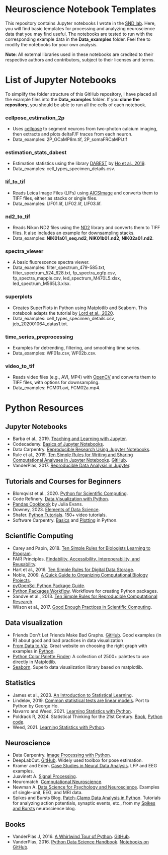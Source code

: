 # Neuroscience Notebook Templates

This repository contains Jupyter notebooks I wrote in the [SND lab](https://nin.nl/research-groups/lohmann/). Here, you will find basic templates for processing and analyzing neuroscience data that you may find useful. The notebooks are tested to run with the corresponding example data in the **Data_examples** folder. Feel free to modify the notebooks for your own analysis.

**Note**: All external libraries used in these notebooks are credited to their respective authors and contributors, subject to their licenses and terms.

# List of Jupyter Notebooks

To simplify the folder structure of this GitHub repository, I have placed all the example files into the **Data_examples** folder. If you **clone the repository**, you should be able to run all the cells of each notebook.

### cellpose_estimation_2p
- Uses [cellpose](https://github.com/MouseLand/cellpose) to segment neurons from two-photon calcium imaging, then extracts and plots deltaF/F traces from each neuron.
- Data_examples: 2P_GCaMP8m.tif, 2P_somaFRCaMPi.tif

### estimation_stats_dabest
- Estimation statistics using the library [DABEST](https://acclab.github.io/DABEST-python/) by [Ho et al., 2019](https://doi.org/10.1038/s41592-019-0470-3).
- Data_examples: cell_types_specimen_details.csv.

### lif_to_tif 
- Reads Leica Image Files (LIFs) using [AICSImage](https://allencellmodeling.github.io/aicsimageio/) and converts them to TIFF files, either as stacks or single files.
- Data_examples: LIF01.lif, LIF02.lif, LIF03.lif.

### nd2_to_tif
- Reads Nikon ND2 files using the [ND2](https://github.com/tlambert03/nd2) library and converts them to TIFF files. It also includes an example for downsampling stacks.
- Data_examples: **NIK01a01_seq.nd2**, **NIK01b01.nd2**, **NIK02a01.nd2**.

### spectra_viewer
- A basic fluorescence spectra viewer.
- Data_examples: filter_spectrum_479-585.txt, filter_spectrum_524_628.txt, fp_spectra_egfp.csv, fp_spectra_mapple.csv, led_spectrum_M470L5.xlsx, led_spectrum_M565L3.xlsx.

### superplots 
- Creates SuperPlots in Python using Matplotlib and Seaborn. This notebook adapts the tutorial by [Lord et al., 2020](https://doi.org/10.1083/jcb.202001064).
- Data_examples: cell_types_specimen_details.csv, jcb_202001064_datas1.txt.

### time_series_preprocessing
- Examples for detrending, filtering, and smoothing time series.
- Data_examples: WF01a.csv, WF02b.csv.

### video_to_tif 
- Reads video files (e.g., AVI, MP4) with [OpenCV](https://docs.opencv.org/2.4/index.html) and converts them to TIFF files, with options for downsampling.
- Data_examples: FCM01.avi, FCM02a.mp4.


# Python Resources

## Jupyter Notebooks

- Barba et al., 2019. [Teaching and Learning with Jupyter](https://jupyter4edu.github.io/jupyter-edu-book/).
- Codecademy. [Basics of Jupyter Notebooks](https://www.codecademy.com/articles/how-to-use-jupyter-notebooks).
- Data Carpentry. [Reproducible Research Using Jupyter Notebooks](https://reproducible-science-curriculum.github.io/workshop-RR-Jupyter/).
- Rule et al., 2019. [Ten Simple Rules for Writing and Sharing Computational Analyses in Jupyter Notebooks](https://journals.plos.org/ploscompbiol/article?id=10.1371/journal.pcbi.1007007). [GitHub](https://github.com/jupyter-guide/ten-rules-jupyter?tab=readme-ov-file).
- VanderPlas, 2017. [Reproducible Data Analysis in Jupyter](https://jakevdp.github.io/blog/2017/03/03/reproducible-data-analysis-in-jupyter/).

## Tutorials and Courses for Beginners

- Blomqvist et al., 2020. [Python for Scientific Computing](https://aaltoscicomp.github.io/python-for-scicomp/).
- Code Refinery. [Data Visualization with Python](https://coderefinery.github.io/data-visualization-python/).
- [Pandas Cookbook](https://github.com/jvns/pandas-cookbook) by Julia Evans.
- Downey, 2023. [Elements of Data Science](https://allendowney.github.io/ElementsOfDataScience/index.html).
- Shafer. [Python Tutorials](https://www.youtube.com/playlist?list=PL-osiE80TeTt2d9bfVyTiXJA-UTHn6WwU). 150+ video tutorials.
- Software Carpentry. [Basics](https://swcarpentry.github.io/python-novice-inflammation/) and [Plotting](https://swcarpentry.github.io/python-novice-gapminder/) in Python.

## Scientific Computing

- Carey and Papin, 2018. [Ten Simple Rules for Biologists Learning to Program](https://journals.plos.org/ploscompbiol/article?id=10.1371/journal.pcbi.1005871).
- FAIR Principles. [Findability, Accessibility, Interoperability, and Reusability](https://www.go-fair.org/fair-principles/).
- Hart et al., 2016. [Ten Simple Rules for Digital Data Storage](https://journals.plos.org/ploscompbiol/article?id=10.1371/journal.pcbi.1005097).
- Noble, 2009. [A Quick Guide to Organizing Computational Biology Projects](https://journals.plos.org/ploscompbiol/article?id=10.1371/journal.pcbi.1000424).
- [pyOpenSci Python Package Guide](https://www.pyopensci.org/python-package-guide/index.html).
- [Python Packages Workflow](https://py-pkgs.org/welcome). Workflows for creating Python packages.
- Sandve et al., 2013. [Ten Simple Rules for Reproducible Computational Research](https://journals.plos.org/ploscompbiol/article?id=10.1371/journal.pcbi.1003285).
- Wilson et al., 2017. [Good Enough Practices in Scientific Computing](https://journals.plos.org/ploscompbiol/article?id=10.1371/journal.pcbi.1005510).

## Data visualization

- Friends Don't Let Friends Make Bad Graphs. [GitHub](https://github.com/cxli233/FriendsDontLetFriends). Good examples (in R) about good and bad practices in data visualization
- [From Data to Viz](https://www.data-to-viz.com/). Great website on choosing the right graph with examples in [Python](https://python-graph-gallery.com/).
- [Python Color Palette Finder](https://python-graph-gallery.com/color-palette-finder/): A collection of 2500+ palettes to use directly in Matplotlib.
- [Seaborn](https://seaborn.pydata.org/tutorial.html). Superb data visualization library based on matplotlib.

## Statistics
- James et al., 2023. [An Introduction to Statistical Learning](https://www.statlearning.com/).
- Lindeløv, 2019. [Common statistical tests are linear models](https://www.georgeho.org/tests-as-linear/). Port to Python by George Ho.
- Navarro and Weed, 2021. [Learning Statistics with Python](https://ethanweed.github.io/pythonbook/landingpage.html).
- Poldrack R, 2024. Statistical Thinking for the 21st Century. [Book](https://statsthinking21.github.io/statsthinking21-core-site/index.html), [Python code](https://statsthinking21.github.io/statsthinking21-python/).
- Weed, 2021. [Learning Statistics with Python](https://ethanweed.github.io/pythonbook/landingpage.html).

## Neuroscience

- Data Carpentry. [Image Processing with Python](https://datacarpentry.org/image-processing/).
- DeepLabCut. [GitHub](https://github.com/DeepLabCut). Widely used toolbox for pose estimation. 
- Kramer and Eden. [Case Studies in Neural Data Analysis](https://mark-kramer.github.io/Case-Studies-Python/intro.html). LFP and EEG examples.
- Juavinett A. [Signal Processing](https://github.com/BILD62/Materials/blob/main/12-SignalProcessing.ipynb).
- Neuromatch. [Computational Neuroscience](https://compneuro.neuromatch.io/tutorials/intro.html).
- Newman A. [Data Science for Psychology and Neuroscience](https://neuraldatascience.io/intro.html). Examples of single-unit, EEG, and MRI data.
- Spikes and Bursts Blog. [Patch-Clamp Data Analysis in Python](https://spikesandbursts.wordpress.com/patch-clamp/). Tutorials for analyzing action potentials, synaptic events, etc., from my [Spikes and Bursts](https://spikesandbursts.wordpress.com/about/) neuroscience blog.

## Books

- VanderPlas J, 2016. [A Whirlwind Tour of Python](https://nbviewer.org/github/jakevdp/WhirlwindTourOfPython/tree/master/). [GitHub](https://github.com/jakevdp/WhirlwindTourOfPython/).
- VanderPlas, 2016. [Python Data Science Handbook](https://jakevdp.github.io/PythonDataScienceHandbook/). [Notebooks on GitHub](https://github.com/jakevdp/PythonDataScienceHandbook).

